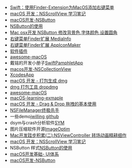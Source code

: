 * [Swift：使用Finder-Extension为MacOS添加右键菜单](swdcloud.site/?p=235)
* [macOS 开发：NSScrollView 学习笔记](https://segmentfault.com/a/1190000012069895)
* [macOS开发-NSButton](https://www.jianshu.com/p/fb0d158285e5)
* [NSButton的使用](https://juejin.cn/post/6966231662187249700)
* [Mac osx开发 NSButton 修改背景色,字体颜色,设置圆角](https://www.jianshu.com/p/40f4109b83b0)
* [右键菜单Finder扩展 MediaInfo](https://github.com/sbarex/MediaInfo)
* [右键菜单Finder扩展 AppIconMaker](https://github.com/mgfjx/AppIconMaker)
* [软件插件](https://github.com/hzlzh/Best-App/fork)
* [awesome-macOS](https://github.com/iCHAIT/awesome-macOS)
* 戴铭的开发小册子[SwiftPamphletApp](https://github.com/KwaiAppTeam/SwiftPamphletApp)
* [macos开发-NSCollectionView](https://juejin.cn/post/6893065490991120391)
* [XcodesApp](https://github.com/RobotsAndPencils/XcodesApp)
* [macOS 开发 - 打包生成 dmg](https://blog.csdn.net/lovechris00/article/details/78029337)
* [dmg 打包工具 dropdmg](https://c-command.com/dropdmg/)
* [awesome-macOS](https://github.com/iCHAIT/awesome-macOS)
* [macOS-learning-exmaple](https://github.com/yungfan/macOS-learning-exmaple)
* [macOS 开发 - Drag & Drop 拖拽的基本使用](https://blog.csdn.net/lovechris00/article/details/101036238)
* [NSFileManager终极杀手](https://juejin.cn/post/6844903538229772302)
* 一些demo[jwilling github](https://github.com/jwilling?tab=repositories)
* dsym与crash分析软件[SYM](https://github.com/zqqf16/SYM)
* 图片压缩软件开源[ImageOptim](https://github.com/ImageOptim/ImageOptim)
* [Mac开发跬步积累(二):NSViewController 转场动画精耕细作](https://cloud.tencent.com/developer/article/1193651)
* [macOS 开发：NSScrollView 学习笔记](https://segmentfault.com/a/1190000012069895)
* NSButton 样式[NSButton的使用](https://juejin.cn/post/6966231662187249700)
* [macOS开发基础- UI体系](https://juejin.cn/post/7029246303376769060)
* [macOS开发-NSButton](https://www.jianshu.com/p/fb0d158285e5)